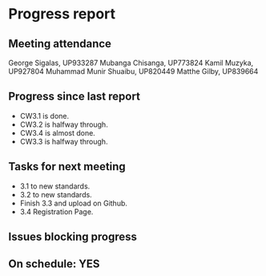 
# Progress report

## Meeting attendance

George Sigalas, UP933287
Mubanga Chisanga, UP773824
Kamil Muzyka, UP927804
Muhammad Munir Shuaibu, UP820449
Matthe Gilby, UP839664

## Progress since last report

* CW3.1 is done.
* CW3.2 is halfway through.
* CW3.4 is almost done.
* CW3.3 is halfway through.

## Tasks for next meeting

<!--What will you do before the next?-->
<!--Single line bullet point-->
* 3.1 to new standards.
* 3.2 to new standards.
* Finish 3.3 and upload on Github.
* 3.4 Registration Page.

## Issues blocking progress

## On schedule: YES
<!--Pick one-->
<!--## On schedule: YES-->
<!--## On schedule: NO-->

